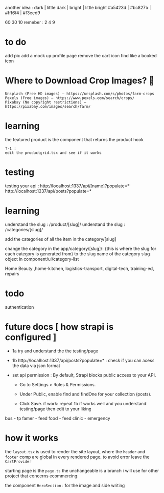 another idea :
dark | little dark | bright | little bright
#a5423d | #bc827b | #fff6f4 | #f3eed9

60 30 10
remeber : 2  4  9
# to do

add pic
add a mock up profile page
remove the cart icon
find like a booked icon


# Where to Download Crop Images? 📸

    Unsplash (Free HD images) – https://unsplash.com/s/photos/farm-crops
    Pexels (Free images) – https://www.pexels.com/search/crops/
    Pixabay (No copyright restrictions) – https://pixabay.com/images/search/farm/

# learning

the featured product is the component that returns the product hook

    T-1 :
    edit the productgrid.tsx and see if it works

# testing

testing your api :
http://localhost:1337/api/[name]?populate=*
http://localhost:1337/api/posts?populate=*


# learning

understand the slug : /product/[slug]/
understand the slug : /categories/[slug]/

add the categories of all the item in the category/[slug]

change the category in the app/category/[slug]/: {this is where the slug for each category is generated from} to the slug name of the category slug object in component/ui/category-list





Home Beauty ,home-kitchen, logistics-transport, digital-tech, training-ed, repairs

# todo
authentication




# future docs [ how strapi is configured ]
* 1a try and understand the the testing/page
*  1b http://localhost:1337/api/posts?populate=* : check if you can acess the data via json format 
* set api permission : 
By default, Strapi blocks public access to your API.

  -  Go to Settings > Roles & Permissions.
  
  -  Under Public, enable find and findOne for your collection (posts).

  - Click Save.
  if work: 
repeat 1b
if works well and you understand testing/page 
then edit to your liking

bus - tp
famer - feed
food - feed
clinic - emergency

# how it works
the `layout.tsx` is used to render the site layout, where the  `header` and `footer` comp are global in every rendered page. 
to avoid error leave the `CartProvider`

starting page is the `page.ts`
the unchangeable is a branch i will use for other project that concerns ecommercing 


the component `HeroSection` : for the image and side writing 